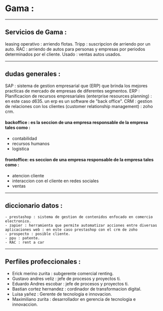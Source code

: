 # Gama : 

---

## Servicios de Gama :

leasing operativo : arriendo flotas.
Tripp  : suscripcion de arriendo por un auto.
RAC : arriendo de autos para personas y empresas por periodos determinados por el cliente.
Usado : ventas autos usados.

---

## dudas generales : 

SAP : sistema de gestion empresarial que (ERP) que brinda los mejores practicas de mercado de empresas de diferentes segmentos.
ERP : Planificacion de recursos empresariales (enterprise resources planning) : en este caso d635. un erp es un software de "back office".
CRM : gestion de relaciones con los clientes (customer relationship management) : zoho crm.

#### backoffice  : es la seccion de una empresa responsable de la empresa tales como :

- contabilidad
- recursos humanos
- logistica 

#### frontoffice: es seccion de una empresa responsable de la empresa tales como : 

- atencion cliente
- interaccion con el cliente en redes sociales
- ventas

-------------------------------

## diccionario datos : 

    - prestashop : sistema de gestion de contenidos enfocado en comercio electronico.
    - zapier : herramienta que permite automatizar acciones entre diversas aplicaciones web : en este caso prestashop con el crm de zoho
    - prospecto : posible cliente.
    - ppu : patente.
    - RAC : rent a car 

---

## Perfiles profeccionales :

- Erick merino zurita : subgerente comercial renting.
- Gustavo andres veliz : jefe de procesos y proyectos ti.
- Eduardo Andres escobar : jefe de procesos y proyectos ti.
- Bastian cortez hernandez : cordinador de transformacion digital. 
- Luisa yañez : Gerente de tecnologia e innovacion.
- Maximiliano zurita : desarrollador en gerencia de tecnologia e innovaccion.